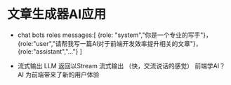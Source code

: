 # 文章生成器AI应用

-  chat bots roles
   messages:[
    {role: "system","你是一个专业的写手"}，
    {role:"user","请帮我写一篇AI对于前端开发效率提升相关的文章"}，
    {role:"assistant","..."}
   ]

- 流式输出
  LLM 返回以Stream 流式输出 （快，交流说话的感觉）
  前端学AI？ AI 为前端带来了新的用户体验